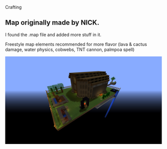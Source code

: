 Crafting

## Map originally made by NICK.
I found the .map file and added more stuff in it.

Freestyle map elements recommended for more flavor (lava & cactus damage, water physics, cobwebs, TNT cannon, palmpoa spell)

![alt text](Gunzcraft.jpg)

